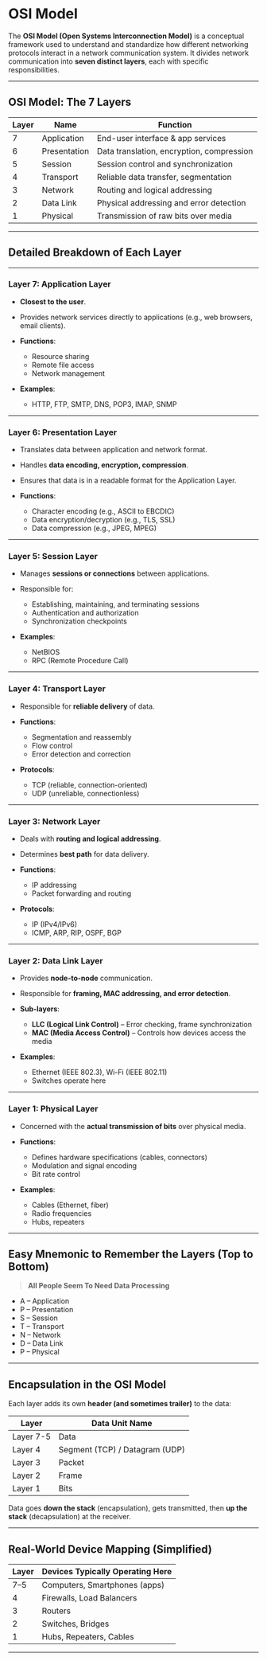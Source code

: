 # OSI Model

The **OSI Model (Open Systems Interconnection Model)** is a conceptual framework used to understand and standardize how different networking protocols interact in a network communication system. It divides network communication into **seven distinct layers**, each with specific responsibilities.

---

## OSI Model: The 7 Layers

| Layer | Name         | Function                                  |
| ----- | ------------ | ----------------------------------------- |
| 7     | Application  | End-user interface & app services         |
| 6     | Presentation | Data translation, encryption, compression |
| 5     | Session      | Session control and synchronization       |
| 4     | Transport    | Reliable data transfer, segmentation      |
| 3     | Network      | Routing and logical addressing            |
| 2     | Data Link    | Physical addressing and error detection   |
| 1     | Physical     | Transmission of raw bits over media       |

---

## Detailed Breakdown of Each Layer

---

### Layer 7: Application Layer

* **Closest to the user**.
* Provides network services directly to applications (e.g., web browsers, email clients).
* **Functions**:

  * Resource sharing
  * Remote file access
  * Network management
* **Examples**:

  * HTTP, FTP, SMTP, DNS, POP3, IMAP, SNMP

---

### Layer 6: Presentation Layer

* Translates data between application and network format.
* Handles **data encoding, encryption, compression**.
* Ensures that data is in a readable format for the Application Layer.
* **Functions**:

  * Character encoding (e.g., ASCII to EBCDIC)
  * Data encryption/decryption (e.g., TLS, SSL)
  * Data compression (e.g., JPEG, MPEG)

---

### Layer 5: Session Layer

* Manages **sessions or connections** between applications.
* Responsible for:

  * Establishing, maintaining, and terminating sessions
  * Authentication and authorization
  * Synchronization checkpoints
* **Examples**:

  * NetBIOS
  * RPC (Remote Procedure Call)

---

### Layer 4: Transport Layer

* Responsible for **reliable delivery** of data.
* **Functions**:

  * Segmentation and reassembly
  * Flow control
  * Error detection and correction
* **Protocols**:

  * TCP (reliable, connection-oriented)
  * UDP (unreliable, connectionless)

---

### Layer 3: Network Layer

* Deals with **routing and logical addressing**.
* Determines **best path** for data delivery.
* **Functions**:

  * IP addressing
  * Packet forwarding and routing
* **Protocols**:

  * IP (IPv4/IPv6)
  * ICMP, ARP, RIP, OSPF, BGP

---

### Layer 2: Data Link Layer

* Provides **node-to-node** communication.
* Responsible for **framing, MAC addressing, and error detection**.
* **Sub-layers**:

  * **LLC (Logical Link Control)** – Error checking, frame synchronization
  * **MAC (Media Access Control)** – Controls how devices access the media
* **Examples**:

  * Ethernet (IEEE 802.3), Wi-Fi (IEEE 802.11)
  * Switches operate here

---

### Layer 1: Physical Layer

* Concerned with the **actual transmission of bits** over physical media.
* **Functions**:

  * Defines hardware specifications (cables, connectors)
  * Modulation and signal encoding
  * Bit rate control
* **Examples**:

  * Cables (Ethernet, fiber)
  * Radio frequencies
  * Hubs, repeaters

---

## Easy Mnemonic to Remember the Layers (Top to Bottom)

> **All People Seem To Need Data Processing**

* A – Application
* P – Presentation
* S – Session
* T – Transport
* N – Network
* D – Data Link
* P – Physical

---

## Encapsulation in the OSI Model

Each layer adds its own **header (and sometimes trailer)** to the data:

| Layer     | Data Unit Name                 |
| --------- | ------------------------------ |
| Layer 7-5 | Data                           |
| Layer 4   | Segment (TCP) / Datagram (UDP) |
| Layer 3   | Packet                         |
| Layer 2   | Frame                          |
| Layer 1   | Bits                           |

Data goes **down the stack** (encapsulation), gets transmitted, then **up the stack** (decapsulation) at the receiver.

---

## Real-World Device Mapping (Simplified)

| Layer | Devices Typically Operating Here |
| ----- | -------------------------------- |
| 7–5   | Computers, Smartphones (apps)    |
| 4     | Firewalls, Load Balancers        |
| 3     | Routers                          |
| 2     | Switches, Bridges                |
| 1     | Hubs, Repeaters, Cables          |

---
